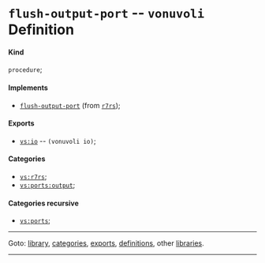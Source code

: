 

<a id='definition__vonuvoli__flush-output-port'></a>

# `flush-output-port` -- `vonuvoli` Definition


<a id='definition__vonuvoli__flush-output-port__kind'></a>

#### Kind

`procedure`;


<a id='definition__vonuvoli__flush-output-port__implements'></a>

#### Implements

 * [`flush-output-port`](../../r7rs/definitions/flush-output-port.md#definition__r7rs__flush-output-port) (from [`r7rs`](../../r7rs/_index.md#library__r7rs));


<a id='definition__vonuvoli__flush-output-port__exports'></a>

#### Exports

 * [`vs:io`](../../vonuvoli/exports/vs_3a_io.md#export__vonuvoli__vs_3a_io) -- `(vonuvoli io)`;


<a id='definition__vonuvoli__flush-output-port__categories'></a>

#### Categories

 * [`vs:r7rs`](../../vonuvoli/categories/vs_3a_r7rs.md#category__vonuvoli__vs_3a_r7rs);
 * [`vs:ports:output`](../../vonuvoli/categories/vs_3a_ports_3a_output.md#category__vonuvoli__vs_3a_ports_3a_output);


<a id='definition__vonuvoli__flush-output-port__categories-recursive'></a>

#### Categories recursive

 * [`vs:ports`](../../vonuvoli/categories/vs_3a_ports.md#category__vonuvoli__vs_3a_ports);

----

Goto: [library](../../vonuvoli/_index.md#library__vonuvoli), [categories](../../vonuvoli/categories/_index.md#toc__vonuvoli__categories), [exports](../../vonuvoli/exports/_index.md#toc__vonuvoli__exports), [definitions](../../vonuvoli/definitions/_index.md#toc__vonuvoli__definitions), other [libraries](../../_libraries.md#toc__libraries).

----

